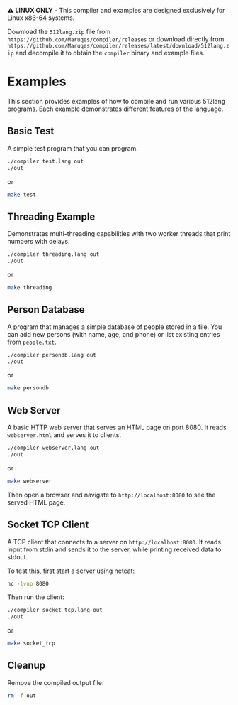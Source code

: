 
**⚠️ LINUX ONLY** - This compiler and examples are designed exclusively for Linux x86-64 systems.


Download the `512lang.zip` file from `https://github.com/Maruqes/compiler/releases` or download directly from `https://github.com/Maruqes/compiler/releases/latest/download/512lang.zip` and decompile it to obtain the `compiler` binary and example files.


# Examples

This section provides examples of how to compile and run various 512lang programs. Each example demonstrates different features of the language.

## Basic Test

A simple test program that you can program.
```bash
./compiler test.lang out
./out
```
or
```bash
make test
```

## Threading Example

Demonstrates multi-threading capabilities with two worker threads that print numbers with delays.

```bash
./compiler threading.lang out
./out
```
or 
```bash
make threading
```

## Person Database

A program that manages a simple database of people stored in a file. You can add new persons (with name, age, and phone) or list existing entries from `people.txt`.

```bash
./compiler persondb.lang out
./out
```
or
```bash
make persondb
```

## Web Server

A basic HTTP web server that serves an HTML page on port 8080. It reads `webserver.html` and serves it to clients.

```bash
./compiler webserver.lang out
./out
```
or
```bash
make webserver
```

Then open a browser and navigate to `http://localhost:8080` to see the served HTML page.

## Socket TCP Client

A TCP client that connects to a server on `http://localhost:8080`. It reads input from stdin and sends it to the server, while printing received data to stdout.

To test this, first start a server using netcat:

```bash
nc -lvnp 8080
```

Then run the client:

```bash
./compiler socket_tcp.lang out
./out
```
or
```bash
make socket_tcp
```

## Cleanup

Remove the compiled output file:

```bash
rm -f out
```
